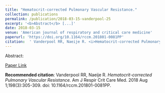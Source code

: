 ```yaml
--- 
title: "Hematocrit-corrected Pulmonary Vascular Resistance." 
collection: publications 
permalink: /publication/2018-03-15-vanderpool-25 
excerpt: '<b>Abstract</b> [...]' 
date: 2018-03-15 
venue: 'American journal of respiratory and critical care medicine' 
paperurl: 'https://doi.org/10.1164/rccm.201801-0081PP' 
citation:  ' Vanderpool RR, Naeije R. <i>Hematocrit-corrected Pulmonary Vascular Resistance.</i> Am J Respir Crit Care Med. 2018 Aug 1;198(3):305-309. doi: 10.1164/rccm.201801-0081PP.' 
--- 
```

Abstract:    
 
[Paper Link](https://doi.org/10.1164/rccm.201801-0081PP) 
 
<b>Recommended citation</b>:  Vanderpool RR, Naeije R. <i>Hematocrit-corrected Pulmonary Vascular Resistance.</i> Am J Respir Crit Care Med. 2018 Aug 1;198(3):305-309. doi: 10.1164/rccm.201801-0081PP. 
